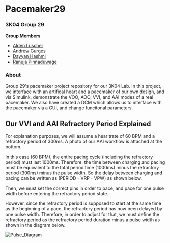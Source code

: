 # Pacemaker29

### 3K04 Group 29
**Group Members**
- [Alden Luscher](https://github.com/alusch7)
- [Andrew Gurges](https://github.com/gurgea1)
- [Dayyan Hashmi](https://github.com/hashmid)
- [Ranuja Pinnaduwage](https://github.com/pinnaduk)

### About
Group 29's pacemaker project repository for our 3K04 Lab. In this project, we interface with an artifical heart and a pacemaker of our own design, and via Simulink, demonstrate the VOO, AOO, VVI, and AAI modes of a real pacemaker. We also have created a DCM which allows us to interface with the pacemaker via a GUI, and change funcitonal parameters.

## Our VVI and AAI Refractory Period Explained
For explanation purposes, we will assume a hear trate of 60 BPM and a refractory period of 300ms. A photo of our AAI workflow is attached at the bottom.

In this case (60 BPM), the entire pacing cycle (including the refractory period) must last 1000ms. Therefore, the time between charging and pacing must be equivalent to the total period time (1000ms) minus the refractory period (300ms) minus the pulse width. So the delay between charging and pacing can be written as (PERIOD - VRP - VPW) as shown below.

Then, we must set the correct pins in order to pace, and pace for one pulse width before entering the refractory period state.

However, since the refractory period is supposed to start at the same time as the beginning of a pace, the refractory period has now been delayed by one pulse width. Therefore, in order to adjust for that, we must define the refractory period as the refractory period duration minus a pulse width as shown in the diagram below.

![Pulse_Diagram](https://user-images.githubusercontent.com/76706672/197328356-484f168b-3d33-44af-b930-602e8a8d6e4d.png)
